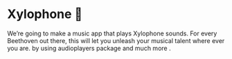 
# Xylophone 🎹



We’re going to make a music app that plays Xylophone sounds. For every Beethoven out there, this will let you unleash your musical talent where ever you are. by using audioplayers package and much more .

